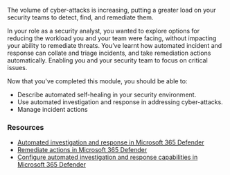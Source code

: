 The volume of cyber-attacks is increasing, putting a greater load on your security teams to detect, find, and remediate them.

In your role as a security analyst, you wanted to explore options for reducing the workload you and your team were facing, without impacting your ability to remediate threats. You’ve learnt how automated incident and response can collate and triage incidents, and take remediation actions automatically. Enabling you and your security team to focus on critical issues.

Now that you've completed this module, you should be able to:

- Describe automated self-healing in your security environment.
- Use automated investigation and response in addressing cyber-attacks.
- Manage incident actions

### Resources

- [Automated investigation and response in Microsoft 365 Defender](/microsoft-365/security/defender/m365d-autoir?view=o365-worldwide&preserve-view=true)
- [Remediate actions in Microsoft 365 Defender](/microsoft-365/security/defender/m365d-remediation-actions?view=o365-worldwide&preserve-view=true)
- [Configure automated investigation and response capabilities in Microsoft 365 Defender](/microsoft-365/security/defender/m365d-configure-auto-investigation-response?view=o365-worldwide&preserve-view=true)

